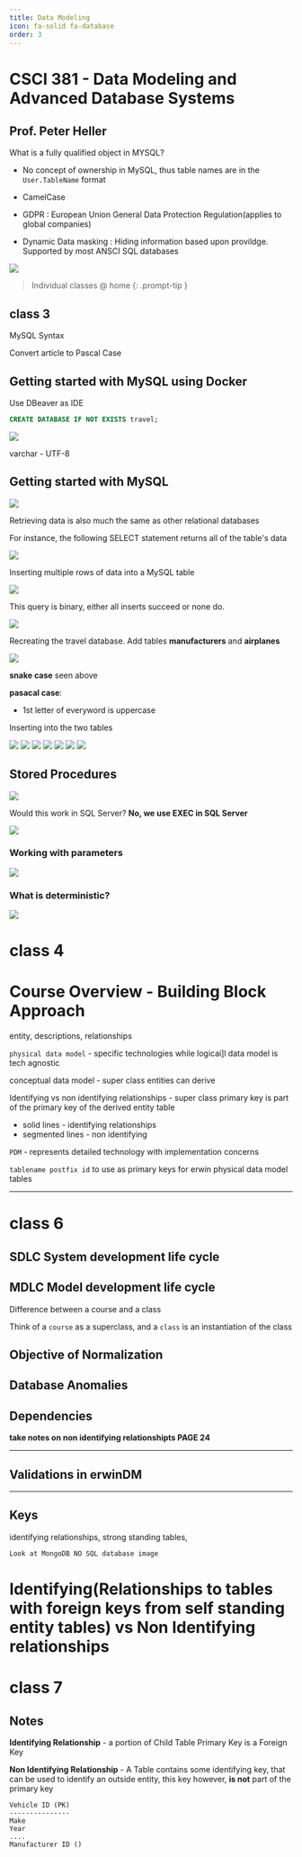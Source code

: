 ```yaml
---
title: Data Modeling
icon: fa-solid fa-database
order: 3
---
```


# **CSCI 381 - Data Modeling and Advanced Database Systems**

**Prof. Peter Heller**
---
What is a fully qualified object in MYSQL?

- No concept of ownership in MySQL, thus table names are in the `User.TableName` format
- CamelCase

- GDPR : European Union General Data Protection Regulation(applies to global companies)

- Dynamic Data masking : Hiding information based upon provildge. Supported by most ANSCI SQL databases

<img src="/break.png">

> Individual classes @ home
{: .prompt-tip }



## class 3

MySQL Syntax

Convert article to Pascal Case

## Getting started with MySQL using Docker

Use DBeaver as IDE

```sql
CREATE DATABASE IF NOT EXISTS travel;
```

<img src="/dm/03-01.png">

varchar - UTF-8

## Getting started with MySQL

<img src="/dm/03-02.png">

Retrieving data is also much the same as other relational databases

For instance, the following SELECT statement returns all of the table's data

<img src="/dm/03-03.png">

Inserting multiple rows of data into a MySQL table

<img src="/dm/03-04.png">

This query is binary, either all inserts succeed or none do.

<img src="/dm/03-05.png">

Recreating the travel database. Add tables **manufacturers** and **airplanes**

<img src="/dm/03-06.png">

**snake case** seen above

**pasacal case**:
* 1st letter of everyword is uppercase

Inserting into the two tables

<img src="/dm/03-06.png">

<img src="/dm/03-07.png">

<img src="/dm/03-08.png">

<img src="/dm/03-09.png">

<img src="/dm/03-10.png">

<img src="/dm/03-11.png">

<img src="/dm/03-12.png">

## Stored Procedures

<img src="/dm/03-13.png">

Would this work in SQL Server? **No, we use EXEC in SQL Server**

<img src="/dm/03-14.png">

### Working with parameters

<img src="/dm/03-15.png">

### What is **deterministic**?

<img src="/dm/03-16.png">


# class 4

# Course Overview - Building Block Approach

entity, descriptions, relationships

`physical data model` - specific technologies while logicai]l data model is tech agnostic

conceptual data model - super class entities can derive

Identifying vs non identifying relationships - super class primary key is part of the primary key of the derived entity table
* solid lines - identifying relationships
* segmented lines - non identifying

`PDM` - represents detailed technology with implementation concerns

`tablename postfix id` to use as primary keys for erwin physical data model tables

---


# class 6

## SDLC System development life cycle

## MDLC Model development life cycle 

Difference between a course and a class

Think of a `course` as a superclass, and a `class` is an instantiation of the class

## Objective of Normalization


## Database Anomalies

## Dependencies

**take notes on non identifying relationshipts PAGE 24**

---

## Validations in erwinDM



---

## Keys

identifying relationships, strong standing tables, 

`Look at MongoDB NO SQL database image`


# Identifying(Relationships to tables with foreign keys from self standing entity tables) vs Non Identifying relationships



# class 7


## Notes

**Identifying Relationship** - a portion of Child Table Primary Key is a Foreign Key 

**Non Identifying Relationship** - A Table contains some identifying key, that can be used to identify an outside entity, this key however, **is not** part of the primary key

```
Vehicle ID (PK)
---------------
Make
Year
....
Manufacturer ID ()

```

